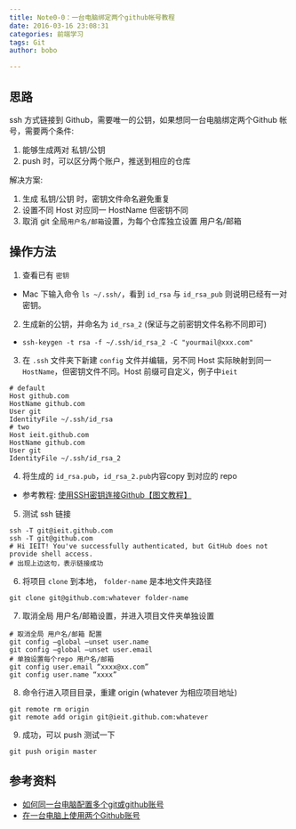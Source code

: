 ```yaml
---
title: Note0-0：一台电脑绑定两个github帐号教程
date: 2016-03-16 23:08:31
categories: 前端学习
tags: Git
author: bobo

---
```

## 思路
ssh 方式链接到 Github，需要唯一的公钥，如果想同一台电脑绑定两个Github 帐号，需要两个条件:
1. 能够生成两对 私钥/公钥
2. push 时，可以区分两个账户，推送到相应的仓库

解决方案:
1. 生成 私钥/公钥 时，密钥文件命名避免重复
2. 设置不同 Host 对应同一 HostName 但密钥不同
3. 取消 git 全局`用户名/邮箱`设置，为每个仓库独立设置 用户名/邮箱

## 操作方法
1. 查看已有 `密钥`
 - Mac 下输入命令 `ls ~/.ssh/`，看到 `id_rsa` 与 `id_rsa_pub` 则说明已经有一对密钥。
2. 生成新的公钥，并命名为 `id_rsa_2` (保证与之前密钥文件名称不同即可)
 - `ssh-keygen -t rsa -f ~/.ssh/id_rsa_2 -C "yourmail@xxx.com"`
3. 在 `.ssh` 文件夹下新建 `config` 文件并编辑，另不同 Host 实际映射到同一 `HostName`，但密钥文件不同。Host 前缀可自定义，例子中`ieit`

 ```
# default                                                                       
Host github.com
HostName github.com
User git
IdentityFile ~/.ssh/id_rsa
# two                                                                           
Host ieit.github.com
HostName github.com
User git
IdentityFile ~/.ssh/id_rsa_2
 ```

4. 将生成的 `id_rsa.pub`，`id_rsa_2.pub`内容copy 到对应的 repo
 - 参考教程: [使用SSH密钥连接Github【图文教程】](http://www.xuanfengge.com/using-ssh-key-link-github-photo-tour.html)

5.  测试 ssh 链接
```
ssh -T git@ieit.github.com
ssh -T git@github.com
# Hi IEIT! You've successfully authenticated, but GitHub does not provide shell access.
# 出现上边这句，表示链接成功
```

6. 将项目 `clone` 到本地， `folder-name` 是本地文件夹路径
```
git clone git@github.com:whatever folder-name
```

7. 取消全局 用户名/邮箱设置，并进入项目文件夹单独设置
```
# 取消全局 用户名/邮箱 配置
git config –global –unset user.name
git config –global –unset user.email
# 单独设置每个repo 用户名/邮箱
git config user.email “xxxx@xx.com”
git config user.name “xxxx”
```

8. 命令行进入项目目录，重建 origin (whatever 为相应项目地址)
```
git remote rm origin
git remote add origin git@ieit.github.com:whatever
```

9. 成功，可以 push 测试一下
```
git push origin master
```

## 参考资料
- [如何同一台电脑配置多个git或github账号](http://notes.seirhsiao.com/2016/01/24/2014-09-30-github-multiple-account-and-multiple-repository/)
- [在一台电脑上使用两个Github账号](http://blog.lessfun.com/blog/2014/06/11/two-github-account-in-one-client/)